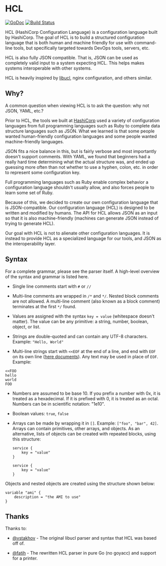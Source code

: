 # HCL

[![GoDoc](https://godoc.org/github.com/hashicorp/hcl?status.png)](https://godoc.org/github.com/hashicorp/hcl) [![Build Status](https://travis-ci.org/hashicorp/hcl.svg?branch=master)](https://travis-ci.org/hashicorp/hcl)

HCL (HashiCorp Configuration Language) is a configuration language built
by HashiCorp. The goal of HCL is to build a structured configuration language
that is both human and machine friendly for use with command-line tools, but
specifically targeted towards DevOps tools, servers, etc.

HCL is also fully JSON compatible. That is, JSON can be used as completely
valid input to a system expecting HCL. This helps makes systems
interoperable with other systems.

HCL is heavily inspired by
[libucl](https://github.com/vstakhov/libucl),
nginx configuration, and others similar.

## Why?

A common question when viewing HCL is to ask the question: why not
JSON, YAML, etc.?

Prior to HCL, the tools we built at [HashiCorp](http://www.hashicorp.com)
used a variety of configuration languages from full programming languages
such as Ruby to complete data structure languages such as JSON. What we
learned is that some people wanted human-friendly configuration languages
and some people wanted machine-friendly languages.

JSON fits a nice balance in this, but is fairly verbose and most
importantly doesn't support comments. With YAML, we found that beginners
had a really hard time determining what the actual structure was, and
ended up guessing more often than not whether to use a hyphen, colon, etc.
in order to represent some configuration key.

Full programming languages such as Ruby enable complex behavior
a configuration language shouldn't usually allow, and also forces
people to learn some set of Ruby.

Because of this, we decided to create our own configuration language
that is JSON-compatible. Our configuration language (HCL) is designed
to be written and modified by humans. The API for HCL allows JSON
as an input so that it is also machine-friendly (machines can generate
JSON instead of trying to generate HCL).

Our goal with HCL is not to alienate other configuration languages.
It is instead to provide HCL as a specialized language for our tools,
and JSON as the interoperability layer.

## Syntax

For a complete grammar, please see the parser itself. A high-level overview
of the syntax and grammar is listed here.

- Single line comments start with `#` or `//`

- Multi-line comments are wrapped in `/*` and `*/`. Nested block comments
  are not allowed. A multi-line comment (also known as a block comment)
  terminates at the first `*/` found.

- Values are assigned with the syntax `key = value` (whitespace doesn't
  matter). The value can be any primitive: a string, number, boolean,
  object, or list.

- Strings are double-quoted and can contain any UTF-8 characters.
  Example: `"Hello, World"`

- Multi-line strings start with `<<EOF` at the end of a line, and end
  with `EOF` on its own line ([here documents](https://en.wikipedia.org/wiki/Here_document)).
  Any text may be used in place of `EOF`. Example:

```
<<FOO
hello
world
FOO
```

- Numbers are assumed to be base 10. If you prefix a number with 0x,
  it is treated as a hexadecimal. If it is prefixed with 0, it is
  treated as an octal. Numbers can be in scientific notation: "1e10".

- Boolean values: `true`, `false`

- Arrays can be made by wrapping it in `[]`. Example:
  `["foo", "bar", 42]`. Arrays can contain primitives,
  other arrays, and objects. As an alternative, lists
  of objects can be created with repeated blocks, using
  this structure:

  ```hcl
  service {
      key = "value"
  }

  service {
      key = "value"
  }
  ```

Objects and nested objects are created using the structure shown below:

```
variable "ami" {
    description = "the AMI to use"
}
```

## Thanks

Thanks to:

- [@vstakhov](https://github.com/vstakhov) - The original libucl parser
  and syntax that HCL was based off of.

- [@fatih](https://github.com/fatih) - The rewritten HCL parser
  in pure Go (no goyacc) and support for a printer.
